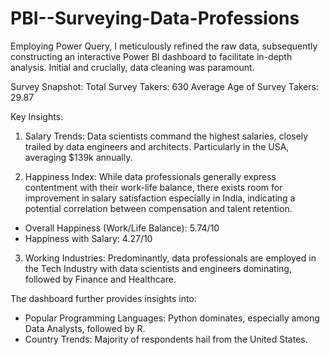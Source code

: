 # PBI--Surveying-Data-Professions

Employing Power Query, I meticulously refined the raw data, subsequently constructing an interactive Power BI dashboard to facilitate in-depth analysis. Initial and crucially, data cleaning was paramount.

Survey Snapshot:
Total Survey Takers: 630
Average Age of Survey Takers: 29.87

Key Insights:

1. Salary Trends: Data scientists command the highest salaries, closely trailed by data engineers and architects. Particularly in the USA, averaging $139k annually.

2. Happiness Index: While data professionals generally express contentment with their work-life balance, there exists room for improvement in salary satisfaction especially in India, indicating a potential correlation between compensation and talent retention.
 - Overall Happiness (Work/Life Balance): 5.74/10
 - Happiness with Salary: 4.27/10

3. Working Industries: Predominantly, data professionals are employed in the Tech Industry with data scientists and engineers dominating, followed by Finance and Healthcare.

The dashboard further provides insights into:

- Popular Programming Languages: Python dominates, especially among Data Analysts, followed by R.
- Country Trends: Majority of respondents hail from the United States.


